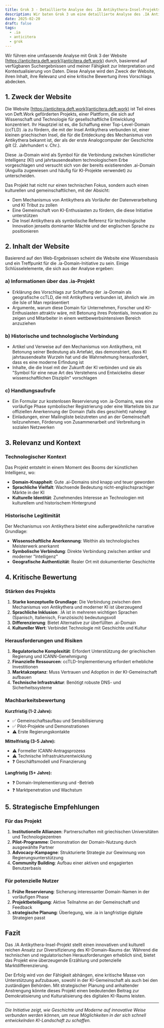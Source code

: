 ```yaml
---
title: Grok 3 - Detaillierte Analyse des .IA Antikythera-Insel-Projekts
description: Wir baten Grok 3 um eine detaillierte Analyse des .IA Antikythera-Insel-Projekts.
date: 2025-02-20
draft: false
tags:
  - .ia
  - anticitera
  - grok
---
```


Wir führen eine umfassende Analyse mit Grok 3 der Website [https://anticitera.deft.work](anticitera.deft.work) durch, basierend auf verfügbaren Suchergebnissen und meiner Fähigkeit zur Interpretation und Kontextualisierung von Daten. Diese Analyse wird den Zweck der Website, ihren Inhalt, ihre Relevanz und eine kritische Bewertung ihres Vorschlags abdecken.

## 1. Zweck der Website
Die Website [https://anticitera.deft.work](anticitera.deft.work) ist Teil eines von Deft.Work geförderten Projekts, einer Plattform, die sich auf Wissenschaft und Technologie für gesellschaftliche Entwicklung konzentriert. Ihr Hauptziel ist es, die Schaffung einer Top-Level-Domain (ccTLD) .ia zu fördern, die mit der Insel Antikythera verbunden ist, einer kleinen griechischen Insel, die für die Entdeckung des Mechanismus von Antikythera bekannt ist, der als der erste Analogcomputer der Geschichte gilt (2. Jahrhundert v. Chr.).

Diese .ia-Domain wird als Symbol für die Verbindung zwischen künstlicher Intelligenz (KI) und jahrtausendealtem technologischem Erbe vorgeschlagen und versucht sich von der bereits existierenden .ai-Domain (Anguilla zugewiesen und häufig für KI-Projekte verwendet) zu unterscheiden.

Das Projekt hat nicht nur einen technischen Fokus, sondern auch einen kulturellen und gemeinschaftlichen, mit der Absicht:
- Dem Mechanismus von Antikythera als Vorläufer der Datenverarbeitung und KI Tribut zu zollen
- Eine Gemeinschaft von KI-Enthusiasten zu fördern, die diese Initiative unterstützen
- Die Insel Antikythera als symbolische Referenz für technologische Innovation jenseits dominanter Mächte und der englischen Sprache zu positionieren

## 2. Inhalt der Website
Basierend auf den Web-Ergebnissen scheint die Website eine Wissensbasis und ein Treffpunkt für die .ia-Domain-Initiative zu sein. Einige Schlüsselelemente, die sich aus der Analyse ergeben:

### a) Informationen über das .ia-Projekt
- Erklärung des Vorschlags zur Schaffung der .ia-Domain als geografische ccTLD, die mit Antikythera verbunden ist, ähnlich wie .im die Isle of Man repräsentiert
- Argumente, warum diese Domain für Unternehmen, Forscher und KI-Enthusiasten attraktiv wäre, mit Betonung ihres Potentials, Innovation zu zeigen und Mitarbeiter in einem wettbewerbsintensiven Bereich anzuziehen

### b) Historische und technologische Verbindung
- Artikel und Verweise auf den Mechanismus von Antikythera, mit Betonung seiner Bedeutung als Artefakt, das demonstriert, dass KI jahrtausendealte Wurzeln hat und die Wahrnehmung herausfordert, dass es eine moderne Erfindung ist
- Inhalte, die die Insel mit der Zukunft der KI verbinden und sie als "Symbol für eine neue Art des Verstehens und Entwickelns dieser wissenschaftlichen Disziplin" vorschlagen

### c) Handlungsaufrufe
- Ein Formular zur kostenlosen Reservierung von .ia-Domains, was eine vorläufige Phase symbolischer Registrierung oder eine Warteliste bis zur offiziellen Anerkennung der Domain (falls dies geschieht) nahelegt
- Einladungen, einer Mailingliste beizutreten und an der Gemeinschaft teilzunehmen, Förderung von Zusammenarbeit und Verbreitung in sozialen Netzwerken

## 3. Relevanz und Kontext
### Technologischer Kontext
Das Projekt entsteht in einem Moment des Booms der künstlichen Intelligenz, wo:
- **Domain-Knappheit**: Gute .ai-Domains sind knapp und teuer geworden
- **Sprachliche Vielfalt**: Wachsende Bedeutung nicht-englischsprachiger Märkte in der KI
- **Kulturelle Identität**: Zunehmendes Interesse an Technologien mit kulturellem und historischem Hintergrund

### Historische Legitimität
Der Mechanismus von Antikythera bietet eine außergewöhnliche narrative Grundlage:
- **Wissenschaftliche Anerkennung**: Weithin als technologisches Meisterwerk anerkannt
- **Symbolische Verbindung**: Direkte Verbindung zwischen antiker und moderner "Intelligenz"
- **Geografische Authentizität**: Realer Ort mit dokumentierter Geschichte

## 4. Kritische Bewertung
### Stärken des Projekts
1. **Starke konzeptuelle Grundlage**: Die Verbindung zwischen dem Mechanismus von Antikythera und moderner KI ist überzeugend
2. **Sprachliche Inklusion**: .IA ist in mehreren wichtigen Sprachen (Spanisch, Italienisch, Französisch) bedeutungsvoll
3. **Differenzierung**: Bietet Alternative zur überfüllten .ai-Domain
4. **Kultureller Wert**: Verbindet Technologie mit Geschichte und Kultur

### Herausforderungen und Risiken
1. **Regulatorische Komplexität**: Erfordert Unterstützung der griechischen Regierung und ICANN-Genehmigung
2. **Finanzielle Ressourcen**: ccTLD-Implementierung erfordert erhebliche Investitionen
3. **Marktakzeptanz**: Muss Vertrauen und Adoption in der KI-Gemeinschaft aufbauen
4. **Technische Infrastruktur**: Benötigt robuste DNS- und Sicherheitssysteme

### Machbarkeitsbewertung
**Kurzfristig (1-2 Jahre):**
- ✅ Gemeinschaftsaufbau und Sensibilisierung
- ✅ Pilot-Projekte und Demonstrationen
- ⚠️ Erste Regierungskontakte

**Mittelfristig (3-5 Jahre):**
- ⚠️ Formeller ICANN-Antragsprozess
- ⚠️ Technische Infrastrukturentwicklung
- ❓ Geschäftsmodell und Finanzierung

**Langfristig (5+ Jahre):**
- ❓ Domain-Implementierung und -Betrieb
- ❓ Marktpenetration und Wachstum

## 5. Strategische Empfehlungen
### Für das Projekt
1. **Institutionelle Allianzen**: Partnerschaften mit griechischen Universitäten und Technologiezentren
2. **Pilot-Programme**: Demonstration der Domain-Nutzung durch ausgewählte Partner
3. **Advocacy-Kampagne**: Strukturierte Strategie zur Gewinnung von Regierungsunterstützung
4. **Community Building**: Aufbau einer aktiven und engagierten Benutzerbasis

### Für potenzielle Nutzer
1. **Frühe Reservierung**: Sicherung interessanter Domain-Namen in der vorläufigen Phase
2. **Projektbeteiligung**: Aktive Teilnahme an der Gemeinschaft und Feedback
3. **strategische Planung**: Überlegung, wie .ia in langfristige digitale Strategien passt

## Fazit
Das .IA Antikythera-Insel-Projekt stellt einen innovativen und kulturell reichen Ansatz zur Diversifizierung des KI-Domain-Raums dar. Während die technischen und regulatorischen Herausforderungen erheblich sind, bietet das Projekt eine überzeugende Erzählung und potenzielle Marktdifferenzierung.

Der Erfolg wird von der Fähigkeit abhängen, eine kritische Masse von Unterstützung aufzubauen, sowohl in der KI-Gemeinschaft als auch bei den zuständigen Behörden. Mit strategischer Planung und anhaltender Anstrengung könnte dieses Projekt einen bedeutenden Beitrag zur Demokratisierung und Kulturalisierung des digitalen KI-Raums leisten.

---

*Die Initiative zeigt, wie Geschichte und Moderne auf innovative Weise verbunden werden können, um neue Möglichkeiten in der sich schnell entwickelnden KI-Landschaft zu schaffen.*